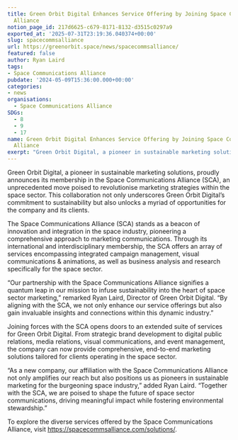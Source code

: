 ```yaml
---
title: Green Orbit Digital Enhances Service Offering by Joining Space Communications
  Alliance
notion_page_id: 217d6625-c679-8171-8132-d3515c0297a9
exported_at: '2025-07-31T23:19:36.040374+00:00'
slug: spacecommsalliance
url: https://greenorbit.space/news/spacecommsalliance/
featured: false
author: Ryan Laird
tags:
- Space Communications Alliance
pubdate: '2024-05-09T15:36:00.000+00:00'
categories:
- news
organisations:
  - Space Communications Alliance
SDGs:
  - 8
  - 9
  - 17
name: Green Orbit Digital Enhances Service Offering by Joining Space Communications
  Alliance
exerpt: "Green Orbit Digital, a pioneer in sustainable marketing solutions, proudly announces its membership in the Space Communications Alliance (SCA), an unprecedented move poised to revolutionise marketing strategies within the space sector. This collaboration not only underscores Green Orbit Digital’s commitment to sustainability but also unlocks a myriad of opportunities for the company and its clients."
---
```


Green Orbit Digital, a pioneer in sustainable marketing solutions, proudly announces its membership in the Space Communications Alliance (SCA), an unprecedented move poised to revolutionise marketing strategies within the space sector. This collaboration not only underscores Green Orbit Digital’s commitment to sustainability but also unlocks a myriad of opportunities for the company and its clients.

The Space Communications Alliance (SCA) stands as a beacon of innovation and integration in the space industry, pioneering a comprehensive approach to marketing communications. Through its international and interdisciplinary membership, the SCA offers an array of services encompassing integrated campaign management, visual communications & animations, as well as business analysis and research specifically for the space sector.

“Our partnership with the Space Communications Alliance signifies a quantum leap in our mission to infuse sustainability into the heart of space sector marketing,” remarked Ryan Laird, Director of Green Orbit Digital. “By aligning with the SCA, we not only enhance our service offerings but also gain invaluable insights and connections within this dynamic industry.”

Joining forces with the SCA opens doors to an extended suite of services for Green Orbit Digital. From strategic brand development to digital public relations, media relations, visual communications, and event management, the company can now provide comprehensive, end-to-end marketing solutions tailored for clients operating in the space sector.

“As a new company, our affiliation with the Space Communications Alliance not only amplifies our reach but also positions us as pioneers in sustainable marketing for the burgeoning space industry,” added Ryan Laird. “Together with the SCA, we are poised to shape the future of space sector communications, driving meaningful impact while fostering environmental stewardship.”

To explore the diverse services offered by the Space Communications Alliance, visit https://spacecommsalliance.com/solutions/.